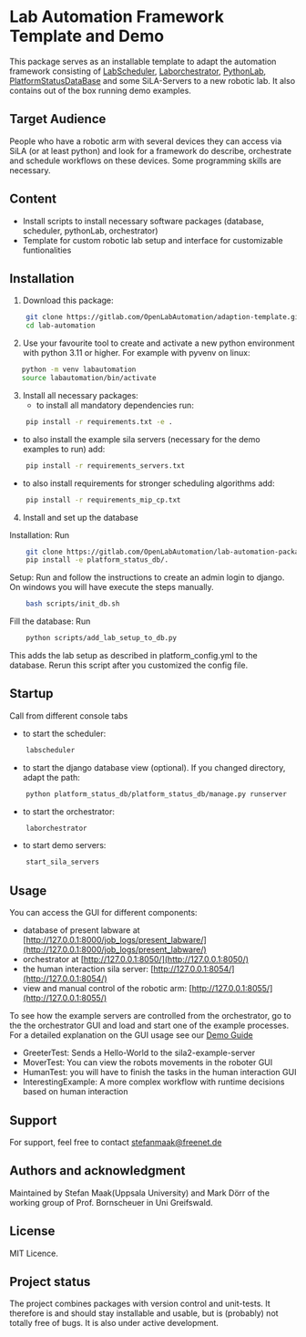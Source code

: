 # Lab Automation Framework Template and Demo
This package serves as an installable template to adapt the automation framework consisting of
[LabScheduler](https://gitlab.com/OpenLabAutomation/lab-automation-packages/lab-scheduler),
[Laborchestrator](https://gitlab.com/OpenLabAutomation/lab-automation-packages/laborchestrator),
[PythonLab](https://gitlab.com/OpenLabAutomation/lab-automation-packages/pythonLab),
[PlatformStatusDataBase](https://gitlab.com/OpenLabAutomation/lab-automation-packages/platform_status_db)
and some SiLA-Servers to a new robotic lab.
It also contains out of the box running demo examples.

## Target Audience
People who have a robotic arm with several devices they can access via SiLA (or at least python) and look for a
framework do describe, orchestrate and schedule workflows on these devices. Some programming skills are necessary.

## Content
- Install scripts to install necessary software packages (database, scheduler, pythonLab, orchestrator)
- Template for custom robotic lab setup and interface for customizable funtionalities

## Installation
1. Download this package:
```bash
    git clone https://gitlab.com/OpenLabAutomation/adaption-template.git
    cd lab-automation
```
2. Use your favourite tool to create and activate a new python environment with python 3.11 or higher. For example with pyvenv on linux:
```bash
   python -m venv labautomation
   source labautomation/bin/activate
```
3. Install all necessary packages:
   - to install all mandatory dependencies run:
```bash
    pip install -r requirements.txt -e .
```
   - to also install the example sila servers (necessary for the demo examples to run) add:
```bash
    pip install -r requirements_servers.txt
```
   - to also install requirements for stronger scheduling algorithms add:
```bash
    pip install -r requirements_mip_cp.txt
```
4. Install and set up the database

Installation: Run
```bash
    git clone https://gitlab.com/OpenLabAutomation/lab-automation-packages/platform_status_db.git
    pip install -e platform_status_db/.
```
Setup: Run and follow the instructions to create an admin login to django. On windows you will have execute the steps manually.

```bash
    bash scripts/init_db.sh
```

Fill the database: Run
```bash
    python scripts/add_lab_setup_to_db.py
```
This adds the lab setup as described in platform_config.yml to the database.
Rerun this script after you customized the config file.

## Startup
Call from different console tabs
- to start the scheduler:
```bash
    labscheduler
```
- to start the django database view (optional). If you changed directory, adapt the path:
```bash
    python platform_status_db/platform_status_db/manage.py runserver
```
- to start the orchestrator:
```bash
    laborchestrator
```
- to start demo servers:
```bash
    start_sila_servers
```

## Usage
You can access the GUI for different components:
- database of present labware at [http://127.0.0.1:8000/job_logs/present_labware/](http://127.0.0.1:8000/job_logs/present_labware/)
- orchestrator at [http://127.0.0.1:8050/](http://127.0.0.1:8050/)
- the human interaction sila server: [http://127.0.0.1:8054/](http://127.0.0.1:8054/)
- view and manual control of the robotic arm: [http://127.0.0.1:8055/](http://127.0.0.1:8055/)

To see how the example servers are controlled from the orchestrator, go to the the orchestrator GUI and load and start one of the
example processes. For a detailed explanation on the GUI usage see our [Demo Guide](docs/quickstart.md)
- GreeterTest: Sends a Hello-World to the sila2-example-server
- MoverTest: You can view the robots movements in the roboter GUI
- HumanTest: you will have to finish the tasks in the human interaction GUI
- InterestingExample: A more complex workflow with runtime decisions based on human interaction



## Support
For support, feel free to contact stefanmaak@freenet.de

## Authors and acknowledgment
Maintained by Stefan Maak(Uppsala University) and Mark Dörr of the working group of Prof. Bornscheuer in Uni Greifswald.

## License
MIT Licence.

## Project status
The project combines packages with version control and unit-tests.
It therefore is and should stay installable and usable, but is (probably) not totally free of bugs.
It is also under active development.
